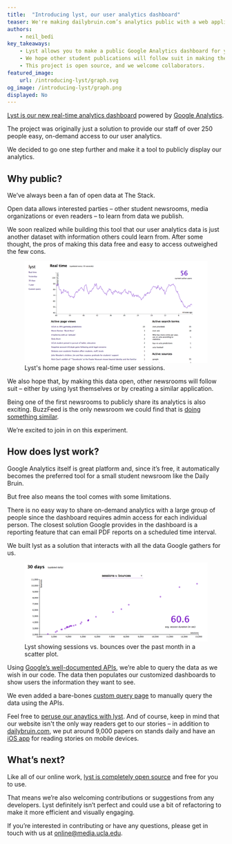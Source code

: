 ```yaml
---
title:  "Introducing lyst, our user analytics dashboard"
teaser: We're making dailybruin.com’s analytics public with a web application we developed.
authors:
    - neil_bedi
key_takeaways:
    - Lyst allows you to make a public Google Analytics dashboard for your website.
    - We hope other student publications will follow suit in making their analytics public.
    - This project is open source, and we welcome collaborators.
featured_image:
    url: /introducing-lyst/graph.svg
og_image: /introducing-lyst/graph.png
displayed: No
---
```

[Lyst is our new real-time analytics dashboard](http://lyst.dailybruin.com/) powered by [Google Analytics](http://google.com/analytics/).

The project was originally just a solution to provide our staff of over 250 people easy, on-demand access to our user analytics.

We decided to go one step further and make it a tool to publicly display our analytics.

## Why public?

We’ve always been a fan of open data at The Stack.

Open data allows interested parties – other student newsrooms, media organizations or even readers – to learn from data we publish.

We soon realized while building this tool that our user analytics data is just another dataset with information others could learn from. After some thought, the pros of making this data free and easy to access outweighed the few cons.

<figure class="image">
    <img src="/img/posts/introducing-lyst/realtime.png"/>
    <figcaption>Lyst's home page shows real-time user sessions.</figcaption>
</figure>

We also hope that, by making this data open, other newsrooms will follow suit – either by using lyst themselves or by creating a similar application.

Being one of the first newsrooms to publicly share its analytics is also exciting. BuzzFeed is the only newsroom we could find that is [doing something similar](http://www.buzzfeed.com/dashboard/buzzfeed).

We’re excited to join in on this experiment.

## How does lyst work?

Google Analytics itself is great platform and, since it’s free, it automatically becomes the preferred tool for a small student newsroom like the Daily Bruin.

But free also means the tool comes with some limitations.

There is no easy way to share on-demand analytics with a large group of people since the dashboard requires admin access for each individual person. The closest solution Google provides in the dashboard is a reporting feature that can email PDF reports on a scheduled time interval.

We built lyst as a solution that interacts with all the data Google gathers for us.

<figure class="image right">
    <img src="/img/posts/introducing-lyst/month_sessions_bounces.png"/>
    <figcaption>Lyst showing sessions vs. bounces over the past month in a scatter plot.</figcaption>
</figure>

Using [Google’s well-documented APIs](https://developers.google.com/analytics/?hl=en), we’re able to query the data as we wish in our code. The data then populates our customized dashboards to show users the information they want to see.

We even added a bare-bones [custom query page](http://lyst.dailybruin.com/custom) to manually query the data using the APIs.

Feel free to [peruse our anaytics with lyst](http://lyst.dailybruin.com/). And of course, keep in mind that our website isn't the only way readers get to our stories – in addition to [dailybruin.com](http://dailybruin.com), we put around 9,000 papers on stands daily and have an [iOS app](https://itunes.apple.com/us/app/the-ucla-daily-bruin/id784097181) for reading stories on mobile devices.

## What’s next?

Like all of our online work, [lyst is completely open source](http://github.com/nbedi/lyst) and free for you to use.

That means we’re also welcoming contributions or suggestions from any developers. Lyst definitely isn’t perfect and could use a bit of refactoring to make it more efficient and visually engaging.

If you’re interested in contributing or have any questions, please get in touch with us at [online@media.ucla.edu](mailto:online@media.ucla.edu).
